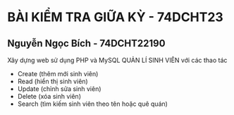 # BÀI KIỂM TRA GIỮA KỲ - 74DCHT23

## Nguyễn Ngọc Bích - 74DCHT22190

Xây dựng web sử dụng PHP và MySQL QUẢN LÍ SINH VIÊN với các thao tác
- Create (thêm mới sinh viên)
- Read (hiển thị sinh viên)
- Update (chỉnh sửa sinh viên)
- Delete (xóa sinh viên)
- Search (tìm kiếm sinh viên theo tên hoặc quê quán)

